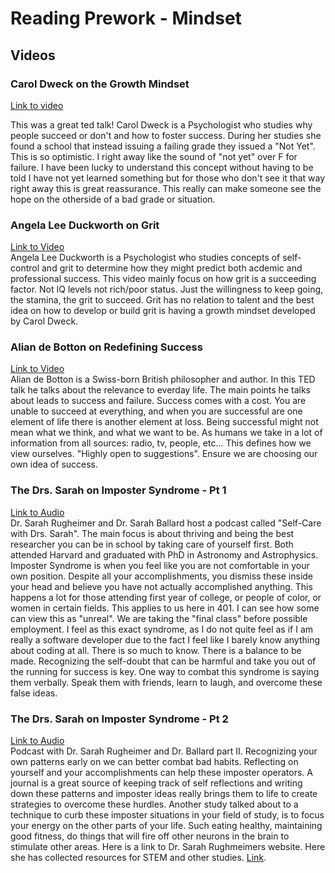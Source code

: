 # Reading Prework - Mindset  

## Videos  

### Carol Dweck on the Growth Mindset  
[Link to video](https://www.ted.com/talks/carol_dweck_the_power_of_believing_that_you_can_improve?language=en)  

This was a great ted talk! Carol Dweck is a Psychologist who studies why people succeed or don't and how to foster success. During her studies she found a school that instead issuing a failing grade they issued a "Not Yet". This is so optimistic. I right away like the sound of "not yet" over F for failure. I have been lucky to understand this concept without having to be told I have not yet learned something but for those who don't see it that way right away this is great reassurance. This really can make someone see the hope on the otherside of a bad grade or situation.  

### Angela Lee Duckworth on Grit  
[Link to Video](https://www.ted.com/talks/angela_lee_duckworth_grit_the_power_of_passion_and_perseverance#t-5024)  
Angela Lee Duckworth is a Psychologist who studies concepts of self-control and grit to determine how they might predict both acdemic and professional success. This video mainly focus on how grit is a succeeding factor. Not IQ levels not rich/poor status. Just the willingness to keep going, the stamina, the grit to succeed. Grit has no relation to talent and the best idea on how to develop or build grit is having a growth mindset developed by Carol Dweck.  

### Alian de Botton on Redefining Success  
[Link to Video](https://www.ted.com/talks/alain_de_botton_a_kinder_gentler_philosophy_of_success)  
Alian de Botton is a Swiss-born British philosopher and author. In this TED talk he talks about the relevance to everday life. The main points he talks about leads to success and failure. Success comes with a cost. You are unable to succeed at everything, and when you are successful are one element of life there is another element at loss. Being successful might not mean what we think, and what we want to be. As humans we take in a lot of information from all sources: radio, tv, people, etc... This defines how we view ourselves. "Highly open to suggestions". Ensure we are choosing our own idea of success. 

### The Drs. Sarah on Imposter Syndrome - Pt 1  
[Link to Audio](https://soundcloud.com/drssarahcare/self-care-with-drs-sarah-impostor-syndrome-part-i)  
Dr. Sarah Rugheimer and Dr. Sarah Ballard host a podcast called "Self-Care with Drs. Sarah". The main focus is about thriving and being the best researcher you can be in school by taking care of yourself first. Both attended Harvard and graduated with PhD in Astronomy and Astrophysics. Imposter Syndrome is when you feel like you are not comfortable in your own position. Despite all your accomplishments, you dismiss these inside your head and believe you have not actually accomplished anything. This happens a lot for those attending first year of college, or people of color, or women in certain fields. This applies to us here in 401. I can see how some can view this as "unreal". We are taking the "final class" before possible employment. I feel as this exact syndrome, as I do not quite feel as if I am really a software developer due to the fact I feel like I barely know anything about coding at all. There is so much to know. There is a balance to be made. Recognizing the self-doubt that can be harmful and take you out of the running for success is key. One way to combat this syndrome is saying them verbally. Speak them with friends, learn to laugh, and overcome these false ideas.

### The Drs. Sarah on Imposter Syndrome - Pt 2  
[Link to Audio](https://soundcloud.com/drssarahcare/self-care-with-drs-sarah-the-impostor-syndrome-part-ii)  
Podcast with Dr. Sarah Rugheimer and Dr. Ballard part II. Recognizing your own patterns early on we can better combat bad habits. Reflecting on yourself and your accomplishments can help these imposter operators. A journal is a great source of keeping track of self reflections and writing down these patterns and imposter ideas really brings them to life to create strategies to overcome these hurdles. Another study talked about to a technique to curb these imposter situations in your field of study, is to focus your energy on the other parts of your life. Such eating healthy, maintaining good fitness, do things that will fire off other neurons in the brain to stimulate other areas. Here is a link to Dr. Sarah Rughmeimers website. Here she has collected resources for STEM and other studies. [Link](http://www.sarahrugheimer.com/).  